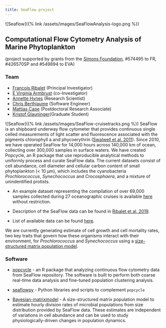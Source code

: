 ```yaml
---
title: SeaFlow project
---
```

![Seaflow]({% link /assets/images/SeaFlowAnalysis-logo.png %})

## Computational Flow Cytometry Analysis of Marine Phytoplankton

(project supported by grants from the [Simons Foundation](https://www.simonsfoundation.org/life-sciences/microbial-oceanography/), #574495 to FR, #426570SP and #549894 to EVA)

### Team
- [Francois Ribalet](https://armbrustlab.ocean.washington.edu/people/ribalet/) (Principal Investigator)
- [E Virginia Armbrust](https://armbrustlab.ocean.washington.edu/people/armbrust/) (co-Investigator)
- [Annette Hynes](https://armbrustlab.ocean.washington.edu/people/hynes/) (Research Scientist)
- [Chris Berthiaume](https://armbrustlab.ocean.washington.edu/people/beethiaume/) (Software Engineer)
- [Mattias Cape](https://armbrustlab.ocean.washington.edu/people/cape/) (Postdoctoral Research Associate)
- [Kristof Glauninger](https://www.stat.washington.edu/person/kristof-glauninger)(Graduate Student)

![Seaflow]({% link /assets/images/SeaFlow-cruisetracks.png %})
SeaFlow is an shipboard underway flow cytometer that provides continuous single celled measurements of light scatter and fluorescence associated with the pigments chlorophyll a and phycoerythrin ([Swalwell et al. 2011](https://doi.org/10.4319/lom.2011.9.466)). Since 2010, we have operated SeaFlow for 14,000 hours across 140,000 km of ocean, collecting over 300,000 samples in surface waters. We have created Popcycle, an R package that use reproducible analytical methods to uniformly process and curate SeaFlow data. The current datasets consist of cell abundance, cell diameter and cellular carbon content of small phytoplankton (< 10 μm), which includes the cyanobacteria <i>Prochlorococcus</i>, <i>Synechococcus</i> and <i>Crocosphaera</i>, and a mixture of unindentified protists.

* An example dataset representing the compilation of over 69,000 samples collected during 27 oceanographic cruises is available [here](http://doi.org/10.5281/zenodo.2678021) without restriction.

* Description of the SeaFlow data can be found in [Ribalet et al. 2019](https://doi.org/10.1038/s41597-019-0292-2).

* List of available data can be found [here](https://docs.google.com/spreadsheets/d/e/2PACX-1vT76VR2_VAulc6caxklUqOTOj_7EEnNJiFlHqaD1fC7Pc_zqw5i7wwcQUcDa8dtALZXoVHt2t0mdPS5/pubhtml).

We are currently generating estimate of cell growth and cell mortality rates, two key traits that govern how these organisms interact with their environment, for <i>Prochlorococcus</i> and <i>Synechococcus</i> using a [size-structured matrix population model](https://github.com/fribalet/Bayesian-matrixmodel).

### Software
* [popcycle](https://github.com/armbrustlab/popcycle) - an R package that analyzing continuous flow cytometry data from SeaFlow repository. The software is built to perform both coarse real-time data analysis and fine-tuned population clustering analysis.

* [seaflowpy](https://github.com/armbrustlab/seaflowpy) - Python libraries and scripts to complement ```popcycle```

* [Bayesian-matrixmodel](https://github.com/fribalet/Bayesian-matrixmodel) - A size-structured matrix population model to estimate hourly division rates of microbial populations from size distribution provided by SeaFlow data. These estimates are independent of variations in cell abundance and can be used to study physiologically-driven changes in population dynamics.
